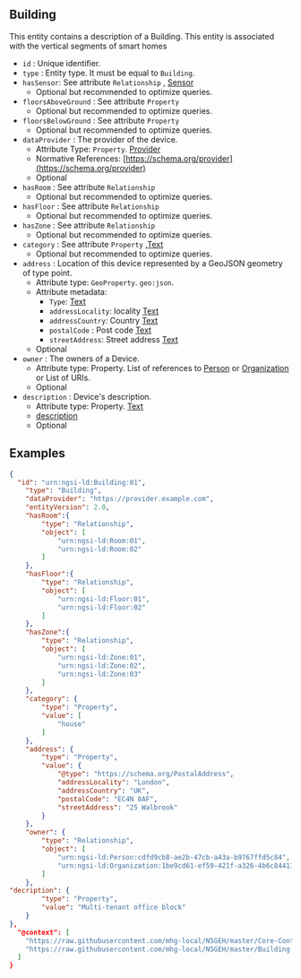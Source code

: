 ## Building 
This entity contains a description of a Building. This entity is
associated with the vertical segments of smart homes

-   `id` : Unique identifier.
-   `type` : Entity type. It must be equal to `Building`.
-   `hasSensor`: See attribute `Relationship` , [Sensor](https://git.rwth-aachen.de/EBC/Team_BA/projects/n5geh/n5geh.datamodel/-/tree/master/DeviceModel/BuildingRelated###%20Sensor)
      -  Optional but recommended to optimize queries. 
-   `floorsAboveGround` : See attribute `Property` 
      -  Optional but recommended to optimize queries.
-   `floorsBelowGround` : See attribute `Property` 
      -  Optional but recommended to optimize queries.
-  `dataProvider` : The provider of the device.
     -   Attribute Type: `Property`. [Provider](http://schema.org/provider)
     -   Normative References:
        [https://schema.org/provider](https://schema.org/provider)
     -   Optional
-   `hasRoom` : See attribute `Relationship` 
      -  Optional but recommended to optimize queries.
-   `hasFloor` : See attribute `Relationship` 
      -  Optional but recommended to optimize queries.
-   `hasZone` : See attribute `Relationship` 
      -  Optional but recommended to optimize queries.
-   `category` : See attribute `Property` ,[Text](https://schema.org/Text)
      -  Optional but recommended to optimize queries.
- `address` : Location of this device represented by a GeoJSON geometry of
    type point.
     -   Attribute type: `GeoProperty`. `geo:json`.
    -   Attribute metadata:
        -   `Type`: [Text](https://schema.org/PostalAddress)
        -   `addressLocality`: locality [Text](https://schema.org/Text)
        -   `addressCountry`: Country [Text](https://schema.org/Text)
        -   `postalCode` :  Post code [Text](https://schema.org/Text)
        -   `streetAddress`: Street address [Text](https://schema.org/Text)
    -   Optional
-   `owner` : The owners of a Device.
     -   Attribute type: Property. List of references to [Person](http://schema.org/Person)
        or [Organization](https://schema.org/Organization) or List of URIs.
    -   Optional
-  `description` : Device's description.
     -   Attribute type: Property. [Text](https://schema.org/Text)
     -    [description](https://schema.org/description)
     -   Optional
## Examples

```json
{
  "id": "urn:ngsi-ld:Building:01",
    "type": "Building",
    "dataProvider": "https://provider.example.com",
    "entityVersion": 2.0,
    "hasRoom":{
        "type": "Relationship",
        "object": [
            "urn:ngsi-ld:Room:01",
            "urn:ngsi-ld:Room:02"
        ]
    },
    "hasFloor":{
        "type": "Relationship",
        "object": [
            "urn:ngsi-ld:Floor:01",
            "urn:ngsi-ld:Floor:02"
        ]
    },
    "hasZone":{
        "type": "Relationship",
        "object": [
            "urn:ngsi-ld:Zone:01",
            "urn:ngsi-ld:Zone:02",
            "urn:ngsi-ld:Zone:03"
        ]
    },
    "category": {
        "type": "Property",
        "value": [
            "house"
        ]
    },
    "address": {
        "type": "Property",
        "value": {
            "@type": "https://schema.org/PostalAddress",
            "addressLocality": "London",
            "addressCountry": "UK",
            "postalCode": "EC4N 8AF",
            "streetAddress": "25 Walbrook"
        }
    },
    "owner": {
        "type": "Relationship",
        "object": [
            "urn:ngsi-ld:Person:cdfd9cb8-ae2b-47cb-a43a-b9767ffd5c84",
            "urn:ngsi-ld:Organization:1be9cd61-ef59-421f-a326-4b6c84411ad4"
        ]
    },
"decription": {
        "type": "Property",
        "value": "Multi-tenant office block"
    }
},
  "@context": [
    "https://raw.githubusercontent.com/mhg-local/N5GEH/master/Core-Context",
    "https://raw.githubusercontent.com/mhg-local/N5GEH/master/Building.jsonld"
  ]
}


```
